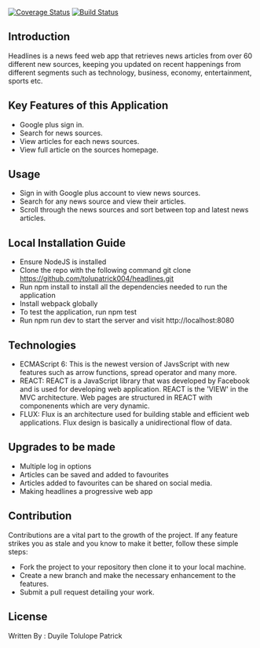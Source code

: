 [![Coverage Status](https://coveralls.io/repos/github/tolupatrick004/headlines/badge.svg?branch=master)](https://coveralls.io/github/tolupatrick004/headlines?branch=master)
[![Build Status](https://travis-ci.org/tolupatrick004/headlines.svg?branch=master)](https://travis-ci.org/tolupatrick004/headlines)
## Introduction

Headlines is a news feed web app that retrieves news articles from over 60 different new sources, keeping you updated on recent happenings from different segments such as technology, business, economy, entertainment, sports etc.

## Key Features of this Application

- Google plus sign in.        
- Search for news sources.      
- View articles for each news sources.       
- View full article on the sources homepage.

## Usage

- Sign in with Google plus account to view news sources.     
- Search for any news source and view their articles.     
- Scroll through the news sources and sort between top and latest news articles.

## Local Installation Guide

- Ensure NodeJS is installed        
- Clone the repo with the following command git clone https://github.com/tolupatrick004/headlines.git      
- Run npm install to install all the dependencies needed to run the application      
- Install webpack globally       
- To test the application, run npm test            
- Run npm run dev to start the server and visit http://localhost:8080

## Technologies

- ECMAScript 6: This is the newest version of JavsScript with new features such as arrow functions, spread operator and many more.  
- REACT: REACT is a JavaScript library that was developed by Facebook and is used for developing web application. REACT is the 'VIEW' in the MVC architecture. Web pages are structured in REACT with componenents which are very dynamic.
- FLUX: Flux is an architecture used for building stable and efficient web applications. Flux design is basically a unidirectional flow of data.


## Upgrades to be made

- Multiple log in options       
- Articles can be saved and added to favourites        
- Articles added to favourites can be shared on social media.     
- Making headlines a progressive web app

## Contribution

Contributions are a vital part to the growth of the project. If any feature strikes you as stale and you know to make it better, follow these simple steps:

- Fork the project to your repository then clone it to your local machine.
- Create a new branch and make the necessary enhancement to the features.
- Submit a pull request detailing your work.

## License
Written By : Duyile Tolulope Patrick